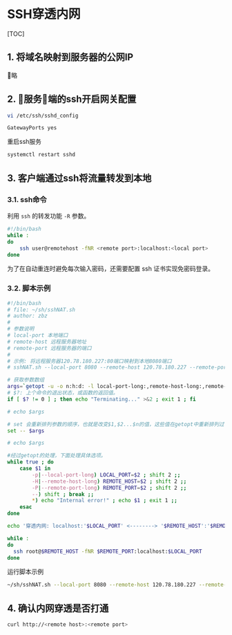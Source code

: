 # SSH穿透内网

[TOC]

## 1. 将域名映射到服务器的公网IP

略

## 2. 服务端的ssh开启网关配置

```sh
vi /etc/ssh/sshd_config
```

```text
GatewayPorts yes
```

重启ssh服务

```sh
systemctl restart sshd
```

## 3. 客户端通过ssh将流量转发到本地

### 3.1. ssh命令

利用 ```ssh``` 的转发功能 ```-R``` 参数。

```sh
#!/bin/bash
while :
do
    ssh user@remotehost -fNR <remote port>:localhost:<local port>
done
```

为了在自动重连时避免每次输入密码，还需要配置 ssh 证书实现免密码登录。

### 3.2. 脚本示例

```sh
#!/bin/bash
# file: ~/sh/sshNAT.sh
# author: zbz
#
# 参数说明
# local-port 本地端口
# remote-host 远程服务器地址
# remote-port 远程服务器的端口
#
# 示例: 将远程服务器120.78.180.227:80端口映射到本地8080端口
# sshNAT.sh --local-port 8080 --remote-host 120.78.180.227 --remote-port 80

# 获取参数数组
args=`getopt -u -o n:h:d: -l local-port-long:,remote-host-long:,remote-port-long: -- $*`
# $?: 上个命令的退出状态，或函数的返回值。
if [ $? != 0 ] ; then echo "Terminating..." >&2 ; exit 1 ; fi

# echo $args

# set 会重新排列参数的顺序，也就是改变$1,$2...$n的值，这些值在getopt中重新排列过了
set -- $args

# echo $args

#经过getopt的处理，下面处理具体选项。
while true ; do
    case $1 in
        -p|--local-port-long) LOCAL_PORT=$2 ; shift 2 ;;
        -H|--remote-host-long) REMOTE_HOST=$2 ; shift 2 ;;
        -P|--remote-port-long) REMOTE_PORT=$2 ; shift 2 ;;
        --) shift ; break ;;
        *) echo "Internal error!" ; echo $1 ; exit 1 ;;
    esac
done

echo '穿透内网: localhost:'$LOCAL_PORT' <--------> '$REMOTE_HOST':'$REMOTE_PORT

while :
do
  ssh root@$REMOTE_HOST -fNR $REMOTE_PORT:localhost:$LOCAL_PORT
done
```

运行脚本示例

```sh
~/sh/sshNAT.sh --local-port 8080 --remote-host 120.78.180.227 --remote-port 80
```

## 4. 确认内网穿透是否打通

```sh
curl http://<remote host>:<remote port>
```
